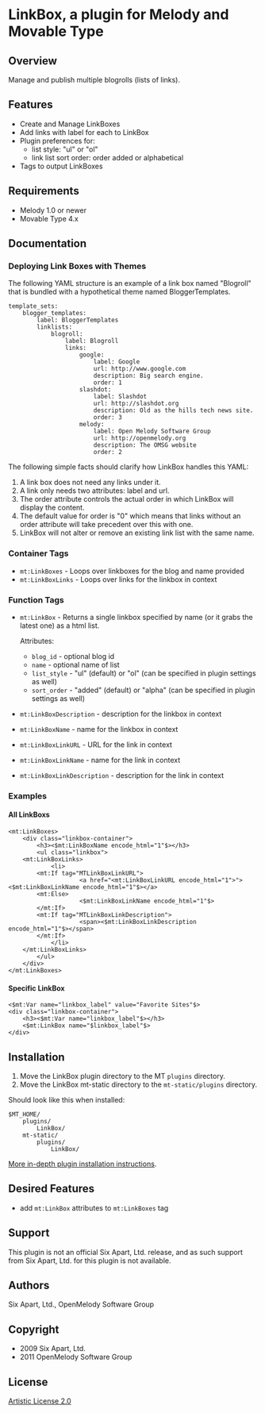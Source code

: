 # LinkBox, a plugin for Melody and Movable Type

## Overview

Manage and publish multiple blogrolls (lists of links).


## Features

* Create and Manage LinkBoxes
* Add links with label for each to LinkBox
* Plugin preferences for:
    * list style: "ul" or "ol"
    * link list sort order: order added or alphabetical
* Tags to output LinkBoxes


## Requirements

* Melody 1.0 or newer
* Movable Type 4.x


## Documentation

### Deploying Link Boxes with Themes

The following YAML structure is an example of a link box named "Blogroll" that is bundled with a hypothetical theme named BloggerTemplates.

    template_sets:
        blogger_templates:
            label: BloggerTemplates
            linklists:
                blogroll:
                    label: Blogroll
                    links:
                        google:
                            label: Google
                            url: http://www.google.com
                            description: Big search engine.
                            order: 1
                        slashdot:
                            label: Slashdot
                            url: http://slashdot.org
                            description: Old as the hills tech news site.
                            order: 3
                        melody:
                            label: Open Melody Software Group
                            url: http://openmelody.org
                            description: The OMSG website
                            order: 2

The following simple facts should clarify how LinkBox handles this YAML:

1. A link box does not need any links under it.
2. A link only needs two attributes: label and url.
3. The order attribute controls the actual order in which LinkBox will display the content.
4. The default value for order is "0" which means that links without an order attribute will take precedent over this with one.
5. LinkBox will not alter or remove an existing link list with the same name.

### Container Tags

* `mt:LinkBoxes` - Loops over linkboxes for the blog and name provided
* `mt:LinkBoxLinks` - Loops over links for the linkbox in context

### Function Tags

* `mt:LinkBox` - Returns a single linkbox specified by name (or it grabs the latest one) as a html list.

    Attributes:
    
    * `blog_id` - optional blog id
    * `name` - optional name of list
    * `list_style` - "ul" (default) or "ol" (can be specified in plugin settings as well)
    * `sort_order` - "added" (default) or "alpha" (can be specified in plugin settings as well)

* `mt:LinkBoxDescription` - description for the linkbox in context
* `mt:LinkBoxName` - name for the linkbox in context
* `mt:LinkBoxLinkURL` - URL for the link in context
* `mt:LinkBoxLinkName` - name for the link in context
* `mt:LinkBoxLinkDescription` - description for the link in context

### Examples

#### All LinkBoxs

    <mt:LinkBoxes>
        <div class="linkbox-container">
            <h3><$mt:LinkBoxName encode_html="1"$></h3>
            <ul class="linkbox">
        <mt:LinkBoxLinks>
                <li>
            <mt:If tag="MTLinkBoxLinkURL">
                        <a href="<mt:LinkBoxLinkURL encode_html="1">"><$mt:LinkBoxLinkName encode_html="1"$></a>
            <mt:Else>
                        <$mt:LinkBoxLinkName encode_html="1"$>
            </mt:If>
            <mt:If tag="MTLinkBoxLinkDescription">
                        <span><$mt:LinkBoxLinkDescription encode_html="1"$></span>
            </mt:If>
                </li>
        </mt:LinkBoxLinks>
            </ul>
        </div>
    </mt:LinkBoxes>

#### Specific LinkBox

    <$mt:Var name="linkbox_label" value="Favorite Sites"$>
    <div class="linkbox-container">
        <h3><$mt:Var name="linkbox_label"$></h3>
        <$mt:LinkBox name="$linkbox_label"$>
    </div>


## Installation

1. Move the LinkBox plugin directory to the MT `plugins` directory.
2. Move the LinkBox mt-static directory to the `mt-static/plugins` directory.

Should look like this when installed:

    $MT_HOME/
        plugins/
            LinkBox/
        mt-static/
            plugins/
                LinkBox/

[More in-depth plugin installation instructions](http://tinyurl.com/easy-plugin-install).


## Desired Features

* add `mt:LinkBox` attributes to `mt:LinkBoxes` tag


## Support

This plugin is not an official Six Apart, Ltd. release, and as such support from Six Apart, Ltd. for this plugin is not available.

## Authors

Six Apart, Ltd., OpenMelody Software Group

## Copyright

* 2009 Six Apart, Ltd.
* 2011 OpenMelody Software Group

## License

[Artistic License 2.0](http://www.opensource.org/licenses/artistic-license-2.0.php)


